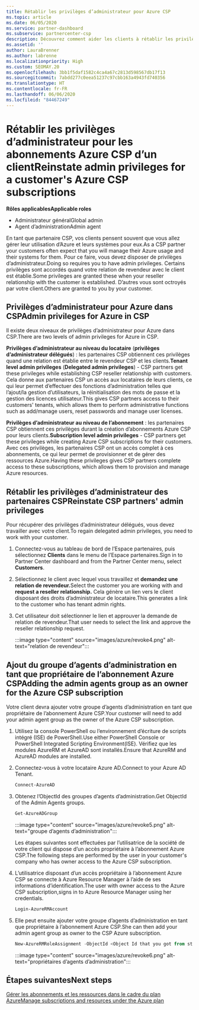 ```yaml
---
title: Rétablir les privilèges d’administrateur pour Azure CSP
ms.topic: article
ms.date: 06/05/2020
ms.service: partner-dashboard
ms.subservice: partnercenter-csp
description: Découvrez comment aider les clients à rétablir les privilèges d’administrateur d’un partenaire afin que ce dernier puisse aider à gérer les abonnements Azure CSP d’un client.
ms.assetid: ''
author: LauraBrenner
ms.author: labrenne
ms.localizationpriority: High
ms.custom: SEOMAY.20
ms.openlocfilehash: 3bb1f5daf1582c4ca4a67c2813d598567db17f13
ms.sourcegitcommit: 7abdd277c0eea51237c97cbb163a4943fd740356
ms.translationtype: HT
ms.contentlocale: fr-FR
ms.lasthandoff: 06/06/2020
ms.locfileid: "84467249"
---
```

# <a name="reinstate-admin-privileges-for-a-customers-azure-csp-subscriptions"></a><span data-ttu-id="782e7-103">Rétablir les privilèges d’administrateur pour les abonnements Azure CSP d’un client</span><span class="sxs-lookup"><span data-stu-id="782e7-103">Reinstate admin privileges for a customer's Azure CSP subscriptions</span></span>  

<span data-ttu-id="782e7-104">**Rôles applicables**</span><span class="sxs-lookup"><span data-stu-id="782e7-104">**Applicable roles**</span></span>

- <span data-ttu-id="782e7-105">Administrateur général</span><span class="sxs-lookup"><span data-stu-id="782e7-105">Global admin</span></span>
- <span data-ttu-id="782e7-106">Agent d’administration</span><span class="sxs-lookup"><span data-stu-id="782e7-106">Admin agent</span></span>

<span data-ttu-id="782e7-107">En tant que partenaire CSP, vos clients pensent souvent que vous allez gérer leur utilisation d’Azure et leurs systèmes pour eux.</span><span class="sxs-lookup"><span data-stu-id="782e7-107">As a CSP partner your customers often expect that you will manage their Azure usage and their systems for them.</span></span> <span data-ttu-id="782e7-108">Pour ce faire, vous devez disposer de privilèges d’administrateur.</span><span class="sxs-lookup"><span data-stu-id="782e7-108">Doing so requires you to have admin privileges.</span></span> <span data-ttu-id="782e7-109">Certains privilèges sont accordés quand votre relation de revendeur avec le client est établie.</span><span class="sxs-lookup"><span data-stu-id="782e7-109">Some privileges are granted these when your reseller relationship with the customer is established.</span></span> <span data-ttu-id="782e7-110">D’autres vous sont octroyés par votre client.</span><span class="sxs-lookup"><span data-stu-id="782e7-110">Others are granted to you by your customer.</span></span>

## <a name="admin-privileges-for-azure-in-csp"></a><span data-ttu-id="782e7-111">Privilèges d’administrateur pour Azure dans CSP</span><span class="sxs-lookup"><span data-stu-id="782e7-111">Admin privileges for Azure in CSP</span></span>

<span data-ttu-id="782e7-112">Il existe deux niveaux de privilèges d’administrateur pour Azure dans CSP.</span><span class="sxs-lookup"><span data-stu-id="782e7-112">There are two levels of admin privileges for Azure in CSP.</span></span>

<span data-ttu-id="782e7-113">**Privilèges d’administrateur au niveau du locataire** (**privilèges d’administrateur délégués**) : les partenaires CSP obtiennent ces privilèges quand une relation est établie entre le revendeur CSP et les clients.</span><span class="sxs-lookup"><span data-stu-id="782e7-113">**Tenant level admin privileges** (**Delegated admin privileges**) -  CSP partners get these privileges while establishing CSP reseller relationship with customers.</span></span> <span data-ttu-id="782e7-114">Cela donne aux partenaires CSP un accès aux locataires de leurs clients, ce qui leur permet d’effectuer des fonctions d’administration telles que l’ajout/la gestion d’utilisateurs, la réinitialisation des mots de passe et la gestion des licences utilisateur.</span><span class="sxs-lookup"><span data-stu-id="782e7-114">This gives CSP partners access to their customers' tenants, which allows them to perform administrative functions such as add/manage users, reset passwords and manage user licenses.</span></span>

<span data-ttu-id="782e7-115">**Privilèges d’administrateur au niveau de l’abonnement** : les partenaires CSP obtiennent ces privilèges durant la création d’abonnements Azure CSP pour leurs clients.</span><span class="sxs-lookup"><span data-stu-id="782e7-115">**Subscription level admin privileges** - CSP partners get these privileges while creating Azure CSP subscriptions for their customers.</span></span> <span data-ttu-id="782e7-116">Avec ces privilèges, les partenaires CSP ont un accès complet à ces abonnements, ce qui leur permet de provisionner et de gérer des ressources Azure.</span><span class="sxs-lookup"><span data-stu-id="782e7-116">Having these privileges gives CSP partners complete access to these subscriptions, which allows them to provision and manage Azure resources.</span></span>

## <a name="reinstate-csp-partners-admin-privileges"></a><span data-ttu-id="782e7-117">Rétablir les privilèges d’administrateur des partenaires CSP</span><span class="sxs-lookup"><span data-stu-id="782e7-117">Reinstate CSP partners' admin privileges</span></span>

<span data-ttu-id="782e7-118">Pour récupérer des privilèges d’administrateur délégués, vous devez travailler avec votre client.</span><span class="sxs-lookup"><span data-stu-id="782e7-118">To regain delegated admin privileges, you need to work with your customer.</span></span>

1. <span data-ttu-id="782e7-119">Connectez-vous au tableau de bord de l’Espace partenaires, puis sélectionnez **Clients** dans le menu de l’Espace partenaires.</span><span class="sxs-lookup"><span data-stu-id="782e7-119">Sign in to Partner Center dashboard and from the Partner Center menu, select **Customers**.</span></span>

2. <span data-ttu-id="782e7-120">Sélectionnez le client avec lequel vous travaillez et **demandez une relation de revendeur.**</span><span class="sxs-lookup"><span data-stu-id="782e7-120">Select the customer you are working with and **request a reseller relationship.**</span></span> <span data-ttu-id="782e7-121">Cela génère un lien vers le client disposant des droits d’administrateur de locataire.</span><span class="sxs-lookup"><span data-stu-id="782e7-121">This generates a link to the customer who has tenant admin rights.</span></span>

3. <span data-ttu-id="782e7-122">Cet utilisateur doit sélectionner le lien et approuver la demande de relation de revendeur.</span><span class="sxs-lookup"><span data-stu-id="782e7-122">That user needs to select the link and approve the reseller relationship request.</span></span>

   :::image type="content" source="images/azure/revoke4.png" alt-text="relation de revendeur":::

## <a name="adding-the-admin-agents-group-as-an-owner-for-the-azure-csp-subscription"></a><span data-ttu-id="782e7-124">Ajout du groupe d’agents d’administration en tant que propriétaire de l’abonnement Azure CSP</span><span class="sxs-lookup"><span data-stu-id="782e7-124">Adding the admin agents group as an owner for the Azure CSP subscription</span></span>

<span data-ttu-id="782e7-125">Votre client devra ajouter votre groupe d’agents d’administration en tant que propriétaire de l’abonnement Azure CSP.</span><span class="sxs-lookup"><span data-stu-id="782e7-125">Your customer will need to add your admin agent group as the owner of the Azure CSP subscription.</span></span>

1. <span data-ttu-id="782e7-126">Utilisez la console PowerShell ou l’environnement d’écriture de scripts intégré (ISE) de PowerShell.</span><span class="sxs-lookup"><span data-stu-id="782e7-126">Use either PowerShell Console or PowerShell Integrated Scripting Environment(ISE).</span></span> <span data-ttu-id="782e7-127">Vérifiez que les modules AzureRM et AzureAD sont installés.</span><span class="sxs-lookup"><span data-stu-id="782e7-127">Ensure that AzureRM and AzureAD modules are installed.</span></span>

2. <span data-ttu-id="782e7-128">Connectez-vous à votre locataire Azure AD.</span><span class="sxs-lookup"><span data-stu-id="782e7-128">Connect to your Azure AD Tenant.</span></span>

   ```powershell
   Connect-AzureAD
   ```

3. <span data-ttu-id="782e7-129">Obtenez l’ObjectId des groupes d’agents d’administration.</span><span class="sxs-lookup"><span data-stu-id="782e7-129">Get ObjectId of the Admin Agents groups.</span></span>

   ```powershell
   Get-AzureADGroup
   ```

   :::image type="content" source="images/azure/revoke5.png" alt-text="groupe d’agents d’administration":::

   <span data-ttu-id="782e7-131">Les étapes suivantes sont effectuées par l’utilisatrice de la société de votre client qui dispose d’un accès propriétaire à l’abonnement Azure CSP.</span><span class="sxs-lookup"><span data-stu-id="782e7-131">The following steps are performed by the user in your customer's company who has owner access to the Azure CSP subscription.</span></span>

4. <span data-ttu-id="782e7-132">L’utilisatrice disposant d’un accès propriétaire à l’abonnement Azure CSP se connecte à Azure Resource Manager à l’aide de ses informations d’identification.</span><span class="sxs-lookup"><span data-stu-id="782e7-132">The user with owner access to the Azure CSP subscription,signs in to Azure Resource Manager using her credentials.</span></span>

   ```powershell
   Login-AzureRMAccount
   ```

5. <span data-ttu-id="782e7-133">Elle peut ensuite ajouter votre groupe d’agents d’administration en tant que propriétaire à l’abonnement Azure CSP.</span><span class="sxs-lookup"><span data-stu-id="782e7-133">She can then add your admin agent group as owner to the CSP Azure subscription.</span></span>

    ```powershell
    New-AzureRMRoleAssignment -ObjectId <Object Id that you got from step 3> -RoleDefinitionName Owner -Scope "/subscriptions/<SubscriptionId of CSP subscription>"
    ```

   :::image type="content" source="images/azure/revoke6.png" alt-text="propriétaires d’agents d’administration":::

## <a name="next-steps"></a><span data-ttu-id="782e7-135">Étapes suivantes</span><span class="sxs-lookup"><span data-stu-id="782e7-135">Next steps</span></span>

[<span data-ttu-id="782e7-136">Gérer les abonnements et les ressources dans le cadre du plan Azure</span><span class="sxs-lookup"><span data-stu-id="782e7-136">Manage subscriptions and resources under the Azure plan</span></span>](azure-plan-manage.md)
